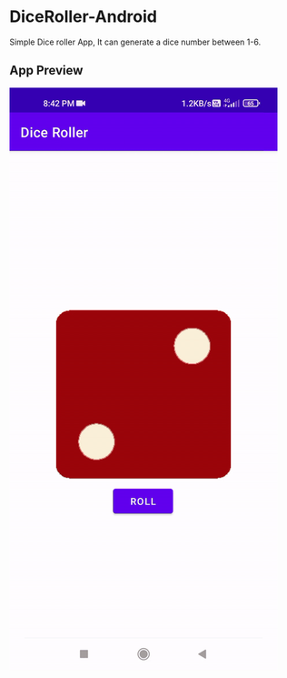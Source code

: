 # DiceRoller-Android
Simple Dice roller App, It can generate a dice number between 1-6.
## App Preview
![App Preview](https://github.com/Ramakrishnan-subbaiah/DiceRoller-Android/blob/master/Screenrecorder-2023-03-10-20-42.gif)

